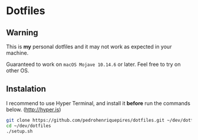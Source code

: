 # Dotfiles

## Warning
This is **my** personal dotfiles and it may not work as expected in your machine. 

Guaranteed to work on `macOS Mojave 10.14.6` or later. Feel free to try on other OS.

## Instalation

I recommend to use Hyper Terminal, and install it **before** run the commands below. (http://hyper.is)

```sh
git clone https://github.com/pedrohenriquepires/dotfiles.git ~/dev/dotfiles
cd ~/dev/dotfiles
./setup.sh
```

